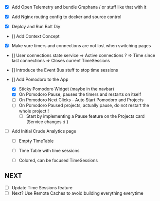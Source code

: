 - [x] Add Open Telemetry and bundle Graphana / or stuff like that with it
- [x] Add Nginx routing config to docker and source control

- [x] Deploy and Run Bolt Diy 

- [] Add Context Concept
- [x] Make sure timers and connections are not lost when switching pages

- [] User connections state service
    => Active connections ?
    => Time since last connections => Closes current TimeSessions

- [] Introduce the Event Bus stuff to stop time sessions

- [] Add Pomodoro to the App 
    - [x] Sticky Pomodoro Widget (maybe in the navbar)
    - [x] On Pomodoro Pause, pauses the timers and restarts on itself
    - [ ] On Pomodoro Next Clicks - Auto Start Pomodoro and Projects
    - [ ] On Pomodoro Paused projects, actually pause, do not restart the whole project !
        - [ ] Start by implementing a Pause feature on the Projects card (Service changes :( ) 

- [ ] Add Initial Crude Analytics page
    - [ ] Empty TimeTable
    - [ ] Time Table with time sessions
    - [ ] Colored, can be focused TimeSessions


## NEXT
- [ ] Update Time Sessions feature 
- [ ] Next? Use Remote Caches to avoid building everything everytime
